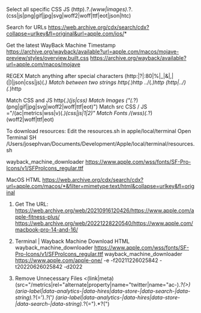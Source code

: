 Select all specific CSS JS
(http).*?.(www|images).*?.(css|js|png|gif|jpg|svg|woff2|woff|ttf|eot|json|htc)

Search for URLs
https://web.archive.org/cdx/search/cdx?collapse=urlkey&fl=original&url=apple.com/ios/*

Get the latest WayBack Machine Timestamp
https://archive.org/wayback/available?url=apple.com/macos/mojave-preview/styles/overview.built.css
https://archive.org/wayback/available?url=apple.com/macos/mojave

REGEX
Match anything after special characters
(http:|\?|:80|%|_|&|,|\(|\)|json|css|js)(.*)
Match between two strings
http(.*)http
\../(.*)http
(http|\../)(.*)http

Match CSS and JS
http(.*)(js|css)
Match Images
\("(.*?)(png|gif|jpg|svg|woff2|woff|ttf|eot)"\)
Match src CSS / JS
="/(ac|metrics|wss|v)(.*)(css|js|1|2)"
Match Fonts
/(wss)(.*?)(woff2|woff|ttf|eot)

To download resources:
Edit the resources.sh in apple/local/terminal
Open Terminal
SH /Users/josephvan/Documents/Development/Apple/local/terminal/resources.sh


wayback_machine_downloader https://www.apple.com/wss/fonts/SF-Pro-Icons/v1/SFProIcons_regular.ttf

MacOS HTML
https://web.archive.org/cdx/search/cdx?url=apple.com/macos/*&filter=mimetype:text/html&collapse=urlkey&fl=original


1. Get The URL:
https://web.archive.org/web/20210916120426/https://www.apple.com/apple-fitness-plus/
https://web.archive.org/web/20221228220540/https://www.apple.com/macbook-pro-14-and-16/

2. Terminal | Wayback Machine Download HTML
wayback_machine_downloader https://www.apple.com/wss/fonts/SF-Pro-Icons/v1/SFProIcons_regular.ttf
wayback_machine_downloader https://www.apple.com/apple-one/ -e -f20211226025842 -t20220626025842 -d2022

3. Remove Unnecessary Files
<(link|meta) (src=\"\/metrics|rel=\"alternate|property|name=\"twitter|name=\"ac-).*?(\>)
(aria-label|data-analytics-|data-hires|data-store-|data-search-|data-string).*?(=\').*?(\')
(aria-label|data-analytics-|data-hires|data-store-|data-search-|data-string).*?(=\").*?(\")
<script type="application/ld+json">
<input type="checkbox" id="ac-gn-menustate" class="ac-gn-menustate" />
globalnav
globalfooter
Empty Space |"	" "       "

4. Match CSS/JS to download on SiteSucker
http(.*)(js|css)
="/(ac|metrics|wss|v)(.*)(css|js|1|2)"
(http).*?.(www|images).*?.(css|js|png|gif|jpg|svg|woff2|woff|ttf|eot|json|htc)
\("(.*?)(png|gif|jpg|svg|woff2|woff|ttf|eot)"\)

For CSS Files
\(/(.*?)(png|gif|jpg|svg|woff2|woff|ttf|eot)\)
\/(.*?)(png|gif|jpg|svg|woff2|woff|ttf|eot)

All Images besides Large
(background-image|-webkit-mask-image|mask-image).*?.(small|medium|2x).*?.(png|gif|jpg|svg).*?.(;)

Any empty css brackets
(\.).*?.(\{\})
(@media).*?.(\{\})

Match the parent domain (if needed to remove)
(http).*?.(www|images).*?.com

5. Replace Fonts/URLs
<link rel="stylesheet" href="/wss/fonts/SF-Pro.css" />
Remove: (http).*?.(www|images).*?.com
/wss/fonts?family=Myriad+Set+Pro&amp;v=1 -> /wss/fonts/Myriad-Set-Pro.css
